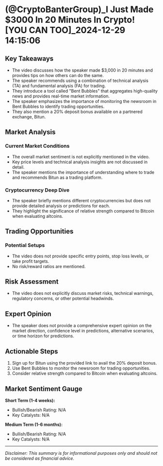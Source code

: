# (@CryptoBanterGroup)_I Just Made $3000 In 20 Minutes In Crypto! [YOU CAN TOO]_2024-12-29 14:15:06

## Key Takeaways
- The video discusses how the speaker made $3,000 in 20 minutes and provides tips on how others can do the same.
- The speaker recommends using a combination of technical analysis (TA) and fundamental analysis (FA) for trading.
- They introduce a tool called "Bent Bubbles" that aggregates high-quality news and provides real-time market information.
- The speaker emphasizes the importance of monitoring the newsroom in Bent Bubbles to identify trading opportunities.
- They also mention a 20% deposit bonus available on a partnered exchange, Bitun.

## Market Analysis
### Current Market Conditions
- The overall market sentiment is not explicitly mentioned in the video.
- Key price levels and technical analysis insights are not discussed in detail.
- The speaker mentions the importance of understanding where to trade and recommends Bitun as a trading platform.

### Cryptocurrency Deep Dive
- The speaker briefly mentions different cryptocurrencies but does not provide detailed analysis or predictions for each.
- They highlight the significance of relative strength compared to Bitcoin when evaluating altcoins.

## Trading Opportunities
### Potential Setups
- The video does not provide specific entry points, stop loss levels, or take profit targets.
- No risk/reward ratios are mentioned.

## Risk Assessment
- The video does not explicitly discuss market risks, technical warnings, regulatory concerns, or other potential headwinds.

## Expert Opinion
- The speaker does not provide a comprehensive expert opinion on the market direction, confidence level in predictions, alternative scenarios, or time horizon for predictions.

## Actionable Steps
1. Sign up for Bitun using the provided link to avail the 20% deposit bonus.
2. Use Bent Bubbles to monitor the newsroom for trading opportunities.
3. Consider relative strength compared to Bitcoin when evaluating altcoins.

## Market Sentiment Gauge
**Short Term (1-4 weeks):**
- Bullish/Bearish Rating: N/A
- Key Catalysts: N/A

**Medium Term (1-6 months):**
- Bullish/Bearish Rating: N/A
- Key Catalysts: N/A

---
*Disclaimer: This summary is for informational purposes only and should not be considered as financial advice.*